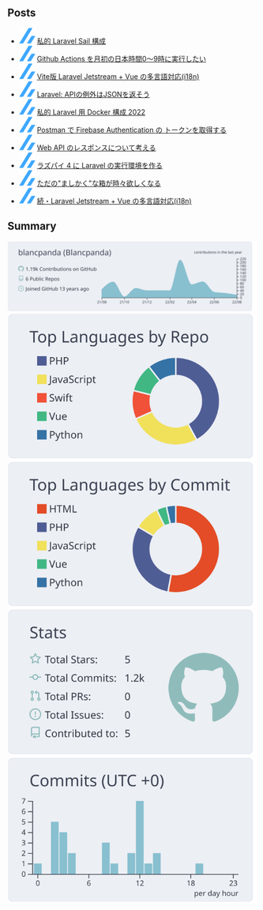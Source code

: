 <!--
**blancpanda/blancpanda** is a ✨ _special_ ✨ repository because its `README.md` (this file) appears on your GitHub profile.

Here are some ideas to get you started:

- 🔭 I’m currently working on ...
- 🌱 I’m currently learning ...
- 👯 I’m looking to collaborate on ...
- 🤔 I’m looking for help with ...
- 💬 Ask me about ...
- 📫 How to reach me: ...
- 😄 Pronouns: ...
- ⚡ Fun fact: ...
-->

## Posts

<!--[START POSTS]-->
- ![](img/zenn.svg) [私的 Laravel Sail 構成](https://zenn.dev/blancpanda/articles/my-laravel-sail-vite)
- ![](img/zenn.svg) [Github Actions を月初の日本時間0〜9時に実行したい](https://zenn.dev/blancpanda/articles/github-actions-cron-timezone-jst)
- ![](img/zenn.svg) [Vite版 Laravel Jetstream + Vue の多言語対応(i18n)](https://zenn.dev/blancpanda/articles/vite-jetstream-vue-i18n)
- ![](img/zenn.svg) [Laravel: APIの例外はJSONを返そう](https://zenn.dev/blancpanda/articles/laravel-api-exception-renderer)
- ![](img/zenn.svg) [私的 Laravel 用 Docker 構成 2022](https://zenn.dev/blancpanda/articles/docker-laravel-2022)
- ![](img/zenn.svg) [Postman で Firebase Authentication の トークンを取得する](https://zenn.dev/blancpanda/articles/postman-firebase-auth)
- ![](img/zenn.svg) [Web API のレスポンスについて考える](https://zenn.dev/blancpanda/articles/api-response)
- ![](img/zenn.svg) [ラズパイ 4 に Laravel の実行環境を作る](https://zenn.dev/blancpanda/articles/raspi-laravel)
- ![](img/zenn.svg) [ただの"ましかく"な箱が時々欲しくなる](https://zenn.dev/blancpanda/articles/square-container)
- ![](img/zenn.svg) [続・Laravel Jetstream + Vue の多言語対応(i18n)](https://zenn.dev/blancpanda/articles/forked-jetstream-inertia-i18n)
<!--[END POSTS]-->

## Summary

[![](https://raw.githubusercontent.com/blancpanda/blancpanda/main/profile-summary-card-output/nord_bright/0-profile-details.svg)](https://github.com/vn7n24fzkq/github-profile-summary-cards)
[![](https://raw.githubusercontent.com/blancpanda/blancpanda/main/profile-summary-card-output/nord_bright/1-repos-per-language.svg)](https://github.com/vn7n24fzkq/github-profile-summary-cards) [![](https://raw.githubusercontent.com/blancpanda/blancpanda/main/profile-summary-card-output/nord_bright/2-most-commit-language.svg)](https://github.com/vn7n24fzkq/github-profile-summary-cards)
[![](https://raw.githubusercontent.com/blancpanda/blancpanda/main/profile-summary-card-output/nord_bright/3-stats.svg)](https://github.com/vn7n24fzkq/github-profile-summary-cards) [![](https://raw.githubusercontent.com/blancpanda/blancpanda/main/profile-summary-card-output/nord_bright/4-productive-time.svg)](https://github.com/vn7n24fzkq/github-profile-summary-cards)
